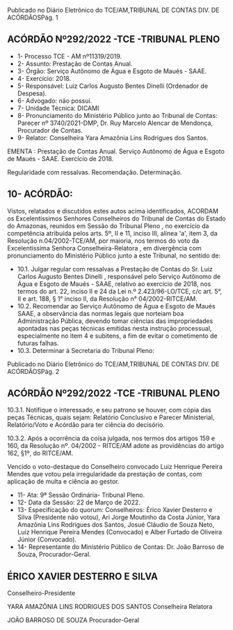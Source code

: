 Publicado  no  Diário  Eletrônico do TCE/AM,TRIBUNAL DE CONTAS DIV. DE ACÓRDÃOSPág. 1

## ACÓRDÃO Nº292/2022 -TCE -TRIBUNAL PLENO

- 1- Processo TCE - AM nº11319/2019.
- 2- Assunto: Prestação de Contas Anual.
- 3- Órgão: Serviço Autônomo de Água e Esgoto de Maués - SAAE.
- 4- Exercício: 2018.
- 5- Responsável: Luiz Carlos Augusto Bentes Dinelli (Ordenador de Despesa).
- 6- Advogado: não possui.
- 7- Unidade Técnica: DICAMI
- 8- Pronunciamento  do  Ministério  Público  junto  ao  Tribunal  de  Contas: Parecer  nº 3740/2021-DMP, Dr. Ruy Marcelo Alencar de Mendonça, Procurador de Contas.
- 9- Relator: Conselheira Yara Amazônia Lins Rodrigues dos Santos.

EMENTA : Prestação de Contas Anual. Serviço Autônomo  de  Água  e  Esgoto  de  Maués  -  SAAE. Exercício de 2018.

Regularidade com ressalvas. Recomendação. Determinação.

## 10-  ACÓRDÃO:

Vistos, relatados e discutidos estes autos acima identificados, ACORDAM os Excelentíssimos Senhores Conselheiros do Tribunal de Contas do Estado do Amazonas, reunidos em Sessão do Tribunal Pleno , no exercício da competência atribuída pelos arts. 5º,  II  e  11,  inciso  III,  alínea  'a',  item  3,  da  Resolução  n.04/2002-TCE/AM, por maioria, nos  termos  do  voto  da  Excelentíssima  Senhora  Conselheira-Relatora ,  em  divergência com pronunciamento do Ministério Público junto a este Tribunal, no sentido de:

- 10.1. Julgar regular com ressalvas a Prestação de Contas do Sr. Luiz Carlos Augusto Bentes Dinelli , responsável pelo Serviço Autônomo de Água e Esgoto de Maués - SAAE, relativo ao exercício de 2018, nos termos do art. 22, inciso II e 24 da Lei n.º 2.423/96-LO/TCE, c/c art. 5°, II e art. 188, § 1° inciso II, da Resolução n° 04/2002-RITCE/AM.
- 10.2. Recomendar ao  Serviço  Autônomo  de  Água  e  Esgoto  de  Maués  SAAE, a observância das normas legais que norteiam boa Administração Pública,  devendo  tomar  ciências  das  impropriedades  apontadas  nas peças  técnicas  emitidas  nesta  instrução  processual,  especialmente  no item 4 e subitens, a fim de evitar o cometimento de futuras falhas.
- 10.3. Determinar á Secretaria do Tribunal Pleno:

Publicado  no  Diário  Eletrônico do TCE/AM,TRIBUNAL DE CONTAS DIV. DE ACÓRDÃOSPág. 2

## ACÓRDÃO Nº292/2022 -TCE -TRIBUNAL PLENO

10.3.1. Notifique  o  interessado,  e  seu  patrono  se  houver,   com cópia das peças Técnicas, quais sejam: Relatório Conclusivo  e  Parecer  Ministerial,  Relatório/Voto  e  Acórdão para ter ciência do decisório.

10.3.2. Após  a  ocorrência  da  coisa  julgada,  nos  termos  dos artigos  159  e  160,  da  Resolução  nº.  04/2002  -  RITCE/AM adote as providências do artigo 162, §1º, do RITCE/AM.

Vencido  o  voto-destaque  do  Conselheiro  convocado  Luiz  Henrique  Pereira Mendes que votou pela irregularidade da prestação de contas, com aplicação de multa e ciência ao gestor.

- 11-  Ata: 9ª Sessão Ordinária- Tribunal Pleno.
- 12-  Data da Sessão: 22 de Março de 2022.
- 13-  Especificação do quorum: Conselheiros: Érico Xavier Desterro e Silva (Presidente não votou), Ari Jorge Moutinho da Costa Júnior, Yara Amazônia Lins Rodrigues dos Santos, Josué Cláudio de Souza Neto, Luiz Henrique Pereira Mendes (Convocado) e Alber Furtado de Oliveira Júnior (Convocado).
- 14-  Representante  do  Ministério  Público  de  Contas: Dr.  João  Barroso  de  Souza, Procurador-Geral.

## ÉRICO XAVIER DESTERRO E SILVA

Conselheiro-Presidente

YARA AMAZÔNIA LINS RODRIGUES DOS SANTOS Conselheira Relatora

JOÃO BARROSO DE SOUZA Procurador-Geral